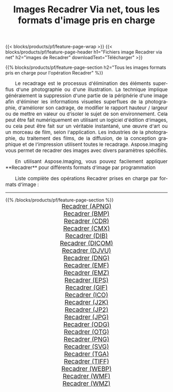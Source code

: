 ﻿---
title: Images Recadrer Via net, tous les formats d'image pris en charge 
weight: 3920
url: /fr/net/crop/ 
lang: fr
langdirlevel: 2
locales: zh-hans,ja,it,ru,de,es,fr,nl,id,lt,pl,pt,vi,tr,ko,zh-hant,ar,hi,th,sv,cs,uk,he
description: En utilisant Aspose.Imaging, vous pouvez facilement Recadrer images Via net
---

{{< blocks/products/pf/feature-page-wrap >}}
{{< blocks/products/pf/feature-page-header h1="Fichiers image Recadrer via net" h2="images de Recadrer" downloadText="Télécharger" >}}


{{% blocks/products/pf/feature-page-section  h2="Tous les images formats pris en charge pour l'opération Recadrer" %}}
<p align="justify" style="text-indent:2em;font-size:15px;">
Le recadrage est le processus d'élimination des éléments superflus d'une photographie ou d'une illustration. La technique implique généralement la suppression d'une partie de la périphérie d'une image afin d'éliminer les informations visuelles superflues de la photographie, d'améliorer son cadrage, de modifier le rapport hauteur / largeur ou de mettre en valeur ou d'isoler le sujet de son environnement. Cela peut être fait numériquement en utilisant un logiciel d'édition d'images, ou cela peut être fait sur un véritable instantané, une œuvre d'art ou un morceau de film, selon l'application. Les industries de la photographie, du traitement des films, de la diffusion, de la conception graphique et de l'impression utilisent toutes le recadrage. Aspose.Imaging vous permet de recadrer des images avec divers paramètres spécifiés.
</p>
<p align="justify" style="text-indent:2em;font-size:15px;">
En utilisant Aspose.Imaging, vous pouvez facilement appliquer **Recadrer** pour différents formats d'image par programmation
</p>
<p align="justify" style="text-indent:2em;font-size:15px;">
Liste complète des opérations Recadrer prises en charge par formats d'image :
</p>
<hr/>
{{% /blocks/products/pf/feature-page-section %}}
<div class="container-fluid productfamilypage bg-gray">
    <div class="convertypes bg-gray agp-content section">
        <div class="container">
		<div class="row other-converters" style="gap: 10px;font-size: 19px;text-align:center;">
		    <div class='col-md-2 other-converter remove-lp remove-rp'><a href="/imaging/fr/net/crop/apng/" style="padding:15px;">Recadrer (APNG)</a></div><div class='col-md-2 other-converter remove-lp remove-rp'><a href="/imaging/fr/net/crop/bmp/" style="padding:15px;">Recadrer (BMP)</a></div><div class='col-md-2 other-converter remove-lp remove-rp'><a href="/imaging/fr/net/crop/cdr/" style="padding:15px;">Recadrer (CDR)</a></div><div class='col-md-2 other-converter remove-lp remove-rp'><a href="/imaging/fr/net/crop/cmx/" style="padding:15px;">Recadrer (CMX)</a></div><div class='col-md-2 other-converter remove-lp remove-rp'><a href="/imaging/fr/net/crop/dib/" style="padding:15px;">Recadrer (DIB)</a></div><div class='col-md-2 other-converter remove-lp remove-rp'><a href="/imaging/fr/net/crop/dicom/" style="padding:15px;">Recadrer (DICOM)</a></div><div class='col-md-2 other-converter remove-lp remove-rp'><a href="/imaging/fr/net/crop/djvu/" style="padding:15px;">Recadrer (DJVU)</a></div><div class='col-md-2 other-converter remove-lp remove-rp'><a href="/imaging/fr/net/crop/dng/" style="padding:15px;">Recadrer (DNG)</a></div><div class='col-md-2 other-converter remove-lp remove-rp'><a href="/imaging/fr/net/crop/emf/" style="padding:15px;">Recadrer (EMF)</a></div><div class='col-md-2 other-converter remove-lp remove-rp'><a href="/imaging/fr/net/crop/emz/" style="padding:15px;">Recadrer (EMZ)</a></div><div class='col-md-2 other-converter remove-lp remove-rp'><a href="/imaging/fr/net/crop/eps/" style="padding:15px;">Recadrer (EPS)</a></div><div class='col-md-2 other-converter remove-lp remove-rp'><a href="/imaging/fr/net/crop/gif/" style="padding:15px;">Recadrer (GIF)</a></div><div class='col-md-2 other-converter remove-lp remove-rp'><a href="/imaging/fr/net/crop/ico/" style="padding:15px;">Recadrer (ICO)</a></div><div class='col-md-2 other-converter remove-lp remove-rp'><a href="/imaging/fr/net/crop/j2k/" style="padding:15px;">Recadrer (J2K)</a></div><div class='col-md-2 other-converter remove-lp remove-rp'><a href="/imaging/fr/net/crop/jp2/" style="padding:15px;">Recadrer (JP2)</a></div><div class='col-md-2 other-converter remove-lp remove-rp'><a href="/imaging/fr/net/crop/jpg/" style="padding:15px;">Recadrer (JPG)</a></div><div class='col-md-2 other-converter remove-lp remove-rp'><a href="/imaging/fr/net/crop/odg/" style="padding:15px;">Recadrer (ODG)</a></div><div class='col-md-2 other-converter remove-lp remove-rp'><a href="/imaging/fr/net/crop/otg/" style="padding:15px;">Recadrer (OTG)</a></div><div class='col-md-2 other-converter remove-lp remove-rp'><a href="/imaging/fr/net/crop/png/" style="padding:15px;">Recadrer (PNG)</a></div><div class='col-md-2 other-converter remove-lp remove-rp'><a href="/imaging/fr/net/crop/svg/" style="padding:15px;">Recadrer (SVG)</a></div><div class='col-md-2 other-converter remove-lp remove-rp'><a href="/imaging/fr/net/crop/tga/" style="padding:15px;">Recadrer (TGA)</a></div><div class='col-md-2 other-converter remove-lp remove-rp'><a href="/imaging/fr/net/crop/tiff/" style="padding:15px;">Recadrer (TIFF)</a></div><div class='col-md-2 other-converter remove-lp remove-rp'><a href="/imaging/fr/net/crop/webp/" style="padding:15px;">Recadrer (WEBP)</a></div><div class='col-md-2 other-converter remove-lp remove-rp'><a href="/imaging/fr/net/crop/wmf/" style="padding:15px;">Recadrer (WMF)</a></div><div class='col-md-2 other-converter remove-lp remove-rp'><a href="/imaging/fr/net/crop/wmz/" style="padding:15px;">Recadrer (WMZ)</a></div>
                </div>
        </div>
    </div>
</div>
<br/>
